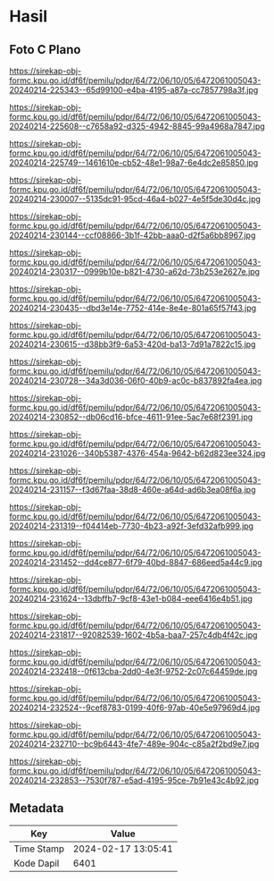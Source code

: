 # Hasil

## Foto C Plano

https://sirekap-obj-formc.kpu.go.id/df6f/pemilu/pdpr/64/72/06/10/05/6472061005043-20240214-225343--65d99100-e4ba-4195-a87a-cc7857798a3f.jpg

https://sirekap-obj-formc.kpu.go.id/df6f/pemilu/pdpr/64/72/06/10/05/6472061005043-20240214-225608--c7658a92-d325-4942-8845-99a4968a7847.jpg

https://sirekap-obj-formc.kpu.go.id/df6f/pemilu/pdpr/64/72/06/10/05/6472061005043-20240214-225749--1461610e-cb52-48e1-98a7-6e4dc2e85850.jpg

https://sirekap-obj-formc.kpu.go.id/df6f/pemilu/pdpr/64/72/06/10/05/6472061005043-20240214-230007--5135dc91-95cd-46a4-b027-4e5f5de30d4c.jpg

https://sirekap-obj-formc.kpu.go.id/df6f/pemilu/pdpr/64/72/06/10/05/6472061005043-20240214-230144--ccf08866-3b1f-42bb-aaa0-d2f5a6bb8967.jpg

https://sirekap-obj-formc.kpu.go.id/df6f/pemilu/pdpr/64/72/06/10/05/6472061005043-20240214-230317--0999b10e-b821-4730-a62d-73b253e2627e.jpg

https://sirekap-obj-formc.kpu.go.id/df6f/pemilu/pdpr/64/72/06/10/05/6472061005043-20240214-230435--dbd3e14e-7752-414e-8e4e-801a65f57f43.jpg

https://sirekap-obj-formc.kpu.go.id/df6f/pemilu/pdpr/64/72/06/10/05/6472061005043-20240214-230615--d38bb3f9-6a53-420d-ba13-7d91a7822c15.jpg

https://sirekap-obj-formc.kpu.go.id/df6f/pemilu/pdpr/64/72/06/10/05/6472061005043-20240214-230728--34a3d036-06f0-40b9-ac0c-b837892fa4ea.jpg

https://sirekap-obj-formc.kpu.go.id/df6f/pemilu/pdpr/64/72/06/10/05/6472061005043-20240214-230852--db06cd16-bfce-4611-91ee-5ac7e68f2391.jpg

https://sirekap-obj-formc.kpu.go.id/df6f/pemilu/pdpr/64/72/06/10/05/6472061005043-20240214-231026--340b5387-4376-454a-9642-b62d823ee324.jpg

https://sirekap-obj-formc.kpu.go.id/df6f/pemilu/pdpr/64/72/06/10/05/6472061005043-20240214-231157--f3d67faa-38d8-460e-a64d-ad6b3ea08f6a.jpg

https://sirekap-obj-formc.kpu.go.id/df6f/pemilu/pdpr/64/72/06/10/05/6472061005043-20240214-231319--f04414eb-7730-4b23-a92f-3efd32afb999.jpg

https://sirekap-obj-formc.kpu.go.id/df6f/pemilu/pdpr/64/72/06/10/05/6472061005043-20240214-231452--dd4ce877-6f79-40bd-8847-686eed5a44c9.jpg

https://sirekap-obj-formc.kpu.go.id/df6f/pemilu/pdpr/64/72/06/10/05/6472061005043-20240214-231624--13dbffb7-9cf8-43e1-b084-eee6416e4b51.jpg

https://sirekap-obj-formc.kpu.go.id/df6f/pemilu/pdpr/64/72/06/10/05/6472061005043-20240214-231817--92082539-1602-4b5a-baa7-257c4db4f42c.jpg

https://sirekap-obj-formc.kpu.go.id/df6f/pemilu/pdpr/64/72/06/10/05/6472061005043-20240214-232418--0f613cba-2dd0-4e3f-9752-2c07c64459de.jpg

https://sirekap-obj-formc.kpu.go.id/df6f/pemilu/pdpr/64/72/06/10/05/6472061005043-20240214-232524--9cef8783-0199-40f6-97ab-40e5e97969d4.jpg

https://sirekap-obj-formc.kpu.go.id/df6f/pemilu/pdpr/64/72/06/10/05/6472061005043-20240214-232710--bc9b6443-4fe7-489e-904c-c85a2f2bd9e7.jpg

https://sirekap-obj-formc.kpu.go.id/df6f/pemilu/pdpr/64/72/06/10/05/6472061005043-20240214-232853--7530f787-e5ad-4195-95ce-7b91e43c4b92.jpg


## Metadata

| Key        | Value               |
| ---------- | ------------------- |
| Time Stamp | 2024-02-17 13:05:41 |
| Kode Dapil | 6401                |



